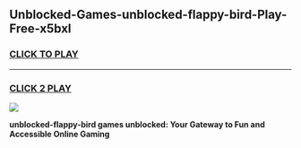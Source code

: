
## Unblocked-Games-unblocked-flappy-bird-Play-Free-x5bxl
<h3>
<a href="https://premium76.site?title=unblocked-flappy-bird&ref=23A">CLICK TO PLAY</a></h3>
<hr>

<h3>
<a href="https://premium76.site?title=unblocked-flappy-bird&ref=23A">CLICK 2 PLAY</a>
  
</h3>

<a href="https://premium76.site?title=unblocked-flappy-bird&ref=23A"><img src="https://clearcache.store/games.png"></a>


**unblocked-flappy-bird games unblocked: Your Gateway to Fun and Accessible Online Gaming**
